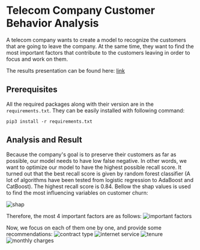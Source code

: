 # Telecom Company Customer Behavior Analysis
A telecom company wants to create a model to recognize the customers that are going to leave the company. At the same time, they want to find the most important factors that contribute to the customers leaving in order to focus and work on them.

The results presentation can be found here: [link](https://github.com/arashag/Telecom-Company-Customer-Behavior-Analysis/blob/master/customer_behavior_analysis.pdf)

## Prerequisites
All the required packages along with their version are in the `requirements.txt`. They can be easily installed with following command:
```
pip3 install -r requirements.txt
```
## Analysis and Result
Because the company's goal is to preserve their customers as far as possible, our model needs to have low false negative. In other words, we want to optimize our model to have the highest possible recall score. It turned out that the best recall score is given by random forest classifier (A lot of algorithms have been tested from logistic regression to AdaBoost and CatBoost). The highest recall score is 0.84. Bellow the shap values is used to find the most influencing variables on customer churn:

![shap](https://github.com/arashag/Telecom-Company-Customer-Behavior-Analysis/raw/master/images/shap.png)

Therefore, the most 4 important factors are as follows:
![important factors](https://github.com/arashag/Telecom-Company-Customer-Behavior-Analysis/blob/master/images/customer_behavior_analysis_1_Page_09.png)

Now, we focus on each of them one by one, and provide some recommendations:
![contract type](https://github.com/arashag/Telecom-Company-Customer-Behavior-Analysis/blob/master/images/customer_behavior_analysis_1_Page_10.png)
![internet service](https://github.com/arashag/Telecom-Company-Customer-Behavior-Analysis/blob/master/images/customer_behavior_analysis_1_Page_11.png)
![tenure](https://github.com/arashag/Telecom-Company-Customer-Behavior-Analysis/blob/master/images/customer_behavior_analysis_1_Page_12.png)
![monthly charges](https://github.com/arashag/Telecom-Company-Customer-Behavior-Analysis/blob/master/images/customer_behavior_analysis_1_Page_13.png)
